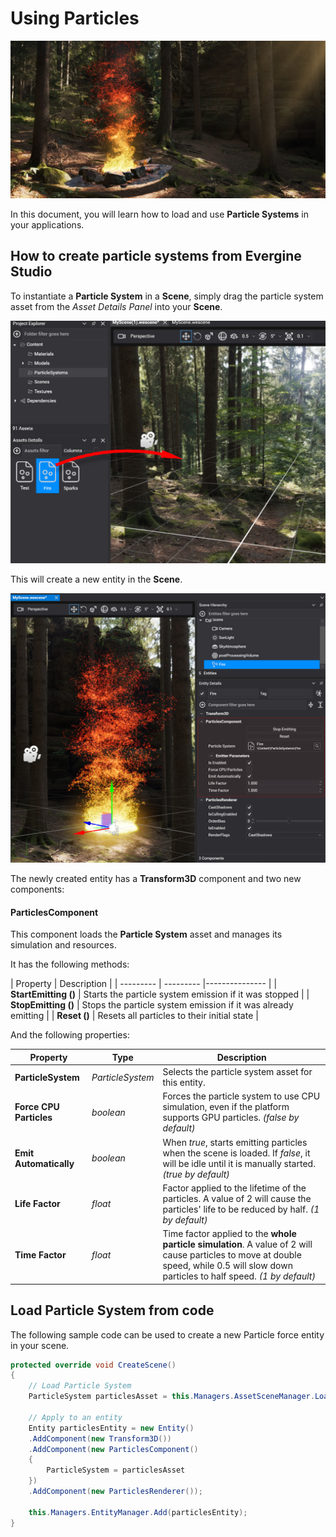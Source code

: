 # Using Particles

![Particles header](images/particles.jpg)

In this document, you will learn how to load and use **Particle Systems** in your applications.

## How to create particle systems from Evergine Studio

To instantiate a **Particle System** in a **Scene**, simply drag the particle system asset from the *Asset Details Panel* into your **Scene**.

![Dragging a Particle System](images/drag_particles.jpg)

This will create a new entity in the **Scene**.

![New Particle System](images/new_particles.jpg)

The newly created entity has a **Transform3D** component and two new components:

#### ParticlesComponent

This component loads the **Particle System** asset and manages its simulation and resources.

It has the following methods:

| Property | Description |
| --------- | --------- |--------------- |
| **StartEmitting ()**  | Starts the particle system emission if it was stopped |
| **StopEmitting ()**  | Stops the particle system emission if it was already emitting |
| **Reset ()**  | Resets all particles to their initial state |

And the following properties:

| Property | Type | Description |
| --------- | --------- |--------------- |
| **ParticleSystem**  | _ParticleSystem_ | Selects the particle system asset for this entity.
| **Force CPU Particles** | _boolean_ | Forces the particle system to use CPU simulation, even if the platform supports GPU particles. _(false by default)_
| **Emit Automatically** | _boolean_ | When _true_, starts emitting particles when the scene is loaded. If _false_, it will be idle until it is manually started. _(true by default)_
| **Life Factor** | _float_ | Factor applied to the lifetime of the particles. A value of 2 will cause the particles' life to be reduced by half. _(1 by default)_
| **Time Factor** | _float_ | Time factor applied to the **whole particle simulation**. A value of 2 will cause particles to move at double speed, while 0.5 will slow down particles to half speed. _(1 by default)_

## Load Particle System from code

The following sample code can be used to create a new Particle force entity in your scene.

```csharp
protected override void CreateScene()
{
    // Load Particle System
    ParticleSystem particlesAsset = this.Managers.AssetSceneManager.Load<ParticleSystem>(EvergineContent.Particles.MyParticleSystem);

    // Apply to an entity
    Entity particlesEntity = new Entity()
    .AddComponent(new Transform3D())
    .AddComponent(new ParticlesComponent() 
    { 
        ParticleSystem = particlesAsset 
    })
    .AddComponent(new ParticlesRenderer());

    this.Managers.EntityManager.Add(particlesEntity);
}
```
